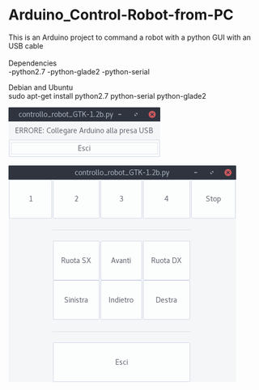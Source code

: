 # Arduino_Control-Robot-from-PC

This is an Arduino project to command a robot with a python GUI with an USB cable
<br><br>
Dependencies<br>
-python2.7
-python-glade2
-python-serial

Debian and Ubuntu<br>
sudo apt-get install python2.7 python-serial python-glade2


![Screenshot](Screenshots/err.png)

![Screenshot](Screenshots/control.png)
